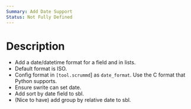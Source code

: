 ```yaml
---
Summary: Add Date Support
Status: Not Fully Defined
---
```


# Description

- Add a date/datetime format for a field and in lists.
- Default format is ISO.
- Config format in `[tool.scrummd`] as `date_format`. Use the C format that Python supports.
- Ensure swrite can set date.
- Add sort by date field to sbl.
- (Nice to have) add group by relative date to sbl.
